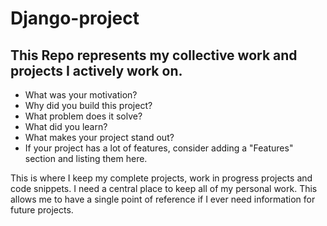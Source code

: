 # Django-project

## This Repo represents my collective work and projects I actively work on.

* What was your motivation?
* Why did you build this project?
* What problem does it solve?
* What did you learn?
* What makes your project stand out?
* If your project has a lot of features, consider adding a "Features" section and listing them here.

This is where I keep my complete projects, work in progress projects and code snippets.
I need a central place to keep all of my personal work.
This allows me to have a single point of reference if I ever need information for future projects.

